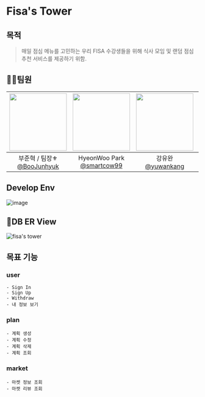 # Fisa's Tower

## 목적
> 매일 점심 메뉴를 고민하는 우리 FISA 수강생들을 위해 식사 모임 및 랜덤 점심 추천 서비스를 제공하기 위함.


## 👨‍💻팀원
|<img src="https://avatars.githubusercontent.com/u/127727927?v=4" width="150" height="150"/>|<img src="https://avatars.githubusercontent.com/u/78792358?v=4" width="150" height="150"/>|<img src="https://avatars.githubusercontent.com/u/74589010?v=4" width="150" height="150"/>|<img src="https://avatars.githubusercontent.com/u/175282913?v=4" width="150" height="150"/>|
|:-:|:-:|:-:|:-:|
|부준혁 / 팀장⚜ <br/>[@BooJunhyuk](https://github.com/BooJunhyuk)|HyeonWoo Park<br/>[@smartcow99](https://github.com/smartcow99)|강유완<br/>[@yuwankang](https://github.com/yuwankang)|이정욱<br/>[@jeonguk0201](https://github.com/jeonguk0201)|

## Develop Env
![image](https://github.com/user-attachments/assets/523b39d4-2e85-4791-b9aa-7ea4f119f46f)

## 🛒DB ER View
![fisa's tower](https://github.com/user-attachments/assets/2bb65dff-c2e0-49d7-97f7-17c7fbf415c2)

## 목표 기능

### user
```
- Sign In
- Sign Up
- Withdraw
- 내 정보 보기
```
### plan
```
- 계획 생성
- 계획 수정
- 계획 삭제
- 계획 조회
```
### market
```
- 마켓 정보 조회
- 마켓 리뷰 조회
